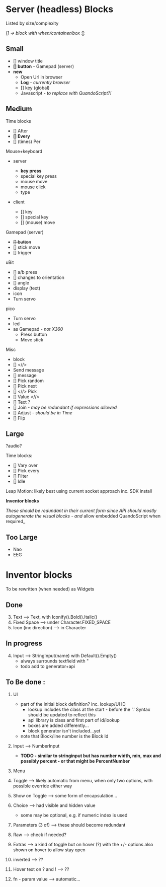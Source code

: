 # Server (headless) Blocks

Listed by size/complexity

_[] &rarr; block with when/container/box_ &varr;

## Small

- [] window title
- **[] button** - Gamepad (server)
- **new**
  - Open Url in browser
  - **Log** - _currently browser_
  - [] key (global)
  - Javascript - _to replace with QuandoScript?!_

## Medium

Time blocks

- [] After
- **[] Every**
- [] (times) Per

Mouse+keyboard

- server
  - **key press**
  - special key press
  - mouse move
  - mouse click
  - type

- client
  - [] key
  - [] special key
  - [] (mouse) move

Gamepad (server)

- ~~[] button~~
- [] stick move
- [] trigger

uBit

- [] a/b press
- [] changes to orientation
- [] angle
- display (text)
- icon
- Turn servo

pico

- Turn servo
- led
- as Gamepad - _not X360_
  - Press button
  - Move stick

Misc

- block
- [] <//>
- Send message
- [] message
- [] Pick random
- [] Pick next
- [] <//> Pick
- [] Value <//>
- [] Text ?
- [] Join - _may be redundant if expressions allowed_
- [] Adjust - _should be in Time_
- [] Flip

## Large

?audio?

Time blocks:

- [] Vary over
- [] Pick every
- [] Filter
- [] Idle

Leap Motion: likely best using current socket approach inc. SDK install

**Inventor blocks**

_These should be redundant in their current form since API should mostly autogenerate the visual blocks - and_ allow embedded QuandoScript when required_

## Too Large

- Nao
- EEG

# Inventor blocks
To be rewritten (when needed) as Widgets

## Done

3. Text --> Text, with Iconify().Bold().Italic()
2. Fixed Space --> under Character.FIXED_SPACE
15. Icon (inc direction) --> in Character


## In progress

4. Input --> StringInput(name) with Default().Empty()
    - always surrounds textfield with "
    - todo add to generator+api 

## To Be done :

1. UI
    - part of the initial block definition?  inc. lookup/UI ID
      - lookup includes the class at the start - before the '.'  Syntax should be updated to reflect this
      - api library is class and first part of id/lookup
      - boxes are added differently...
      - block generator isn't included...yet
    - note that Block/line number is the Block Id

4. Input --> NumberInput
    - **TODO - similar to stringinput but has number width, min, max and possibly percent - or that might be PercentNumber**

5. Menu
6. Toggle --> likely automatic from menu, when only two options, with possible override either way
7. Show on Toggle --> some form of encapsulation...
8. Choice --> had visible and hidden value
    - some may be optional, e.g. if numeric index is used
9. Parameters (3 of) --> these should become redundant
10. Raw --> check if needed?
11. Extras --> a kind of toggle but on hover (?) with the +/- options also shown on hover to allow stay open
12. inverted --> ??
13. Hover text on ? and ! --> ??
14. fn - param value --> automatic...